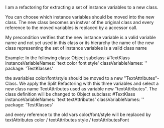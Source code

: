 I am a refactoring for extracting a set of instance variables to a new class.You can choose which instance variables should be moved into the new class. The new class becomes an instvar of the original class and every reference to the moved variables is replaced by a accessor call.My precondition verifies that  the new instance variable is a valid variable name and not yet used in this class or its hierarchy the name of the new class representing the set of instance variables is a valid class nameExample:In the following class:Object subclass: #TextKlass	instanceVariableNames: 'text color font style'	classVariableNames: ''	package: 'TestKlasses'	the avariables color/font/style should be moved to a new "TextAttributes"-Class.We apply the Split Refactoring with this three variables and select a new class name TextAttributes used as variable new "textAttributes".The class definition will be changed toObject subclass: #TextKlass	instanceVariableNames: 'text textAttributes'	classVariableNames: ''	package: 'TestKlasses'	and every reference to the old vars color/font/style will be replaced by textAttributes color / textAttributes style / textAttributesFont